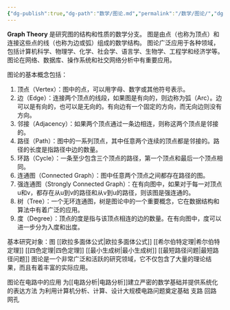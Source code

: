 ```yaml
---
{"dg-publish":true,"dg-path":"数学/图论.md","permalink":"/数学/图论/","dgPassFrontmatter":true,"noteIcon":"","created":"2024-05-21T15:20:28.080+08:00","updated":"2024-09-03T11:33:55.170+08:00"}
---
```


**Graph Theory**
是研究图的结构和性质的数学分支。
图是由点（也称为顶点）和连接这些点的线（也称为边或弧）组成的数学结构。
图论广泛应用于各种领域，包括计算机科学、物理学、化学、社会学、语言学、生物学、工程学和经济学等。图论在网络、数据库、操作系统和社交网络分析中有重要应用。


图论的基本概念包括：
1. 顶点（Vertex）：图中的点，可以用字母、数字或其他符号表示。
2. 边（Edge）：连接两个顶点的线段，如果图是有向的，则边称为弧（Arc）。边可以是有向的，也可以是无向的。有向边有一个固定的方向，而无向边则没有方向。
3. 邻接（Adjacency）：如果两个顶点通过一条边相连，则称这两个顶点是邻接的。
4. 路径（Path）：图中的一系列顶点，其中任意两个连续的顶点都是邻接的。路径的长度是指路径中边的数量。
5. 环路（Cycle）：一条至少包含三个顶点的路径，第一个顶点和最后一个顶点相同。
6. 连通图（Connected Graph）：图中任意两个顶点之间都存在路径的图。
7. 强连通图（Strongly Connected Graph）：在有向图中，如果对于每一对顶点u和v，都存在从u到v的路径和从v到u的路径，则该图是强连通的。
8. 树（Tree）：一个无环连通图，树是图论中的一个重要概念，它在数据结构和算法中有着广泛的应用。
9. 度（Degree）：顶点的度是指与该顶点相连的边的数量。在有向图中，度可以进一步分为入度和出度。


基本研究对象：图
[[欧拉多面体公式\|欧拉多面体公式]]
[[希尔伯特定理\|希尔伯特定理]]
[[四色定理\|四色定理]]
[[最小生成树\|最小生成树]]
[[最短路径问题\|最短路径问题]]
图论是一个非常广泛和活跃的研究领域，它不仅包含了大量的理论结果，而且有着丰富的实际应用。


图论在电路中的应用
为[[电路分析\|电路分析]]建立严密的数学基础并提供系统化的表达方法
为利用计算机分析、计算、设计大规模电路问题奠定基础
支路
回路
网孔
